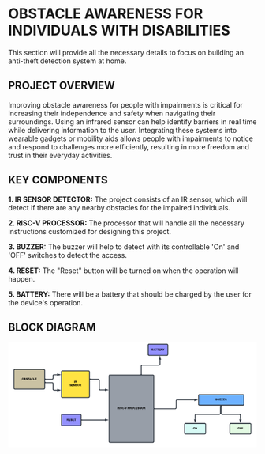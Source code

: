 # OBSTACLE AWARENESS FOR INDIVIDUALS WITH DISABILITIES  #

This section will provide all the necessary details to focus on building an anti-theft detection system at home.

## PROJECT OVERVIEW ##

Improving obstacle awareness for people with impairments is critical for increasing their independence and safety when navigating their surroundings. Using an infrared sensor can help identify barriers in real time while delivering information to the user. Integrating these systems into wearable gadgets or mobility aids allows people with impairments to notice and respond to challenges more efficiently, resulting in more freedom and trust in their everyday activities.

## KEY COMPONENTS ##

**1. IR SENSOR DETECTOR:** The project consists of an IR sensor, which will detect if there are any nearby obstacles for the impaired individuals.

**2. RISC-V PROCESSOR:** The processor that will handle all the necessary instructions customized for designing this project.

**3. BUZZER:** The buzzer will help to detect with its controllable 'On' and 'OFF' switches to detect the access.

**4. RESET:** The "Reset" button will be turned on when the operation will happen.

**5. BATTERY:** There will be a battery that should be charged by the user for the device's operation.

## BLOCK DIAGRAM #

![image1](/week3/Block_Diagram.png)


